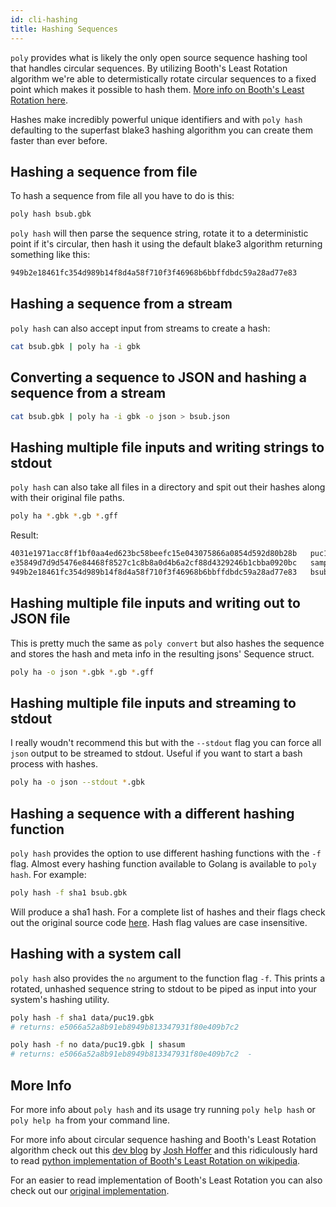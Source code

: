 ```yaml
---
id: cli-hashing
title: Hashing Sequences
---
```


`poly` provides what is likely the only open source sequence hashing tool that handles circular sequences. By utilizing Booth's Least Rotation algorithm we're able to determistically rotate circular sequences to a fixed point which makes it possible to hash them. [More info on Booth's Least Rotation here](#more-info).

Hashes make incredibly powerful unique identifiers and with `poly hash` defaulting to the superfast blake3 hashing algorithm you can create them faster than ever before.

## Hashing a sequence from file

To hash a sequence from file all you have to do is this:

``` bash
poly hash bsub.gbk
```

`poly hash` will then parse the sequence string, rotate it to a deterministic point if it's circular, then hash it using the default blake3 algorithm returning something like this:
``` bash
949b2e18461fc354d989b14f8d4a58f710f3f46968b6bbffdbdc59a28ad77e83
```

## Hashing a sequence from a stream

`poly hash` can also accept input from streams to create a hash:

```bash
cat bsub.gbk | poly ha -i gbk
```

## Converting a sequence to JSON and hashing a sequence from a stream

```bash
cat bsub.gbk | poly ha -i gbk -o json > bsub.json
```

## Hashing multiple file inputs and writing strings to stdout

`poly hash` can also take all files in a directory and spit out their hashes along with their original file paths.

```bash
poly ha *.gbk *.gb *.gff
```

Result:

```bash
4031e1971acc8ff1bf0aa4ed623bc58beefc15e043075866a0854d592d80b28b   puc19.gbk
e35849d7d9d5476e84468f8527c1c8b8a0d4b6a2cf88d4329246b1cbba0920bc   sample.gbk
949b2e18461fc354d989b14f8d4a58f710f3f46968b6bbffdbdc59a28ad77e83   bsub.gbk
```

## Hashing multiple file inputs and writing out to JSON file

This is pretty much the same as `poly convert` but also hashes the sequence and stores the hash and meta info in the resulting jsons' Sequence struct.

```bash
poly ha -o json *.gbk *.gb *.gff
```

## Hashing multiple file inputs and streaming to stdout

I really woudn't recommend this but with the `--stdout` flag you can force all `json` output to be streamed to stdout. Useful if you want to start a bash process with hashes.

```bash
poly ha -o json --stdout *.gbk 
```


## Hashing a sequence with a different hashing function

`poly hash` provides the option to use different hashing functions with the `-f` flag. Almost every hashing function available to Golang is available to `poly hash`. For example:

```bash
poly hash -f sha1 bsub.gbk
```

Will produce a sha1 hash. For a complete list of hashes and their flags check out the original source code [here](https://github.com/TimothyStiles/poly/blob/346e3eb58cdd74db14eba333ba428256f77c93b0/commands.go#L256). Hash flag values are case insensitive.

## Hashing with a system call

`poly hash` also provides the `no` argument to the function flag `-f`. This prints a rotated, unhashed sequence string to stdout to be piped as input into your system's hashing utility.

```bash
poly hash -f sha1 data/puc19.gbk
# returns: e5066a52a8b91eb8949b813347931f80e409b7c2

poly hash -f no data/puc19.gbk | shasum
# returns: e5066a52a8b91eb8949b813347931f80e409b7c2  -
```

## More Info

For more info about `poly hash` and its usage try running `poly help hash` or `poly help ha` from your command line.

For more info about circular sequence hashing and Booth's Least Rotation algorithm check out this [dev blog](https://www.ginkgobioworks.com/2020/04/20/fast-database-lookups-for-circular-dna-sequences/) by [Josh Hoffer](https://twitter.com/hofer) and this ridiculously hard to read [python implementation of Booth's Least Rotation on wikipedia](https://en.wikipedia.org/wiki/Lexicographically_minimal_string_rotation#Booth's_Algorithm).

For an easier to read implementation of Booth's Least Rotation you can also check out our [original implementation](https://github.com/TimothyStiles/poly/blob/346e3eb58cdd74db14eba333ba428256f77c93b0/hash.go#L40).